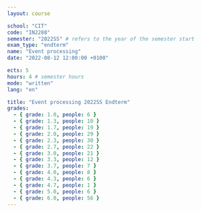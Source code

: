 ```yaml
---
layout: course

school: "CIT"
code: "IN2288"
semester: "2022SS" # refers to the year of the semester start
exam_type: "endterm"
name: "Event processing"
date: "2022-08-12 12:00:00 +0100"

ects: 5
hours: 4 # semester hours
mode: "written"
lang: "en"

title: "Event processing 2022SS Endterm"
grades:
  - { grade: 1.0, people: 6 }
  - { grade: 1.3, people: 10 }
  - { grade: 1.7, people: 19 }
  - { grade: 2.0, people: 29 }
  - { grade: 2.3, people: 30 }
  - { grade: 2.7, people: 22 }
  - { grade: 3.0, people: 21 }
  - { grade: 3.3, people: 12 }
  - { grade: 3.7, people: 7 }
  - { grade: 4.0, people: 8 }
  - { grade: 4.3, people: 6 }
  - { grade: 4.7, people: 1 }
  - { grade: 5.0, people: 6 }
  - { grade: 6.0, people: 56 }
---
```



